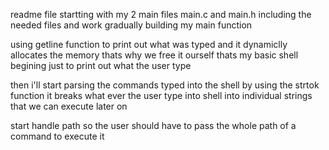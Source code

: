 readme file
startting with my 2 main files main.c and main.h
including the needed files and work gradually building my main function

using getline function to print out what was typed
and it dynamiclly allocates the memory thats why we free it ourself
thats my basic shell begining just to print out what the user type

then i'll start parsing the commands typed into the shell by using the strtok function it breaks what ever the user type into shell into individual strings that we can execute later on

start handle path so the user should have to pass the whole path of a command to execute it
